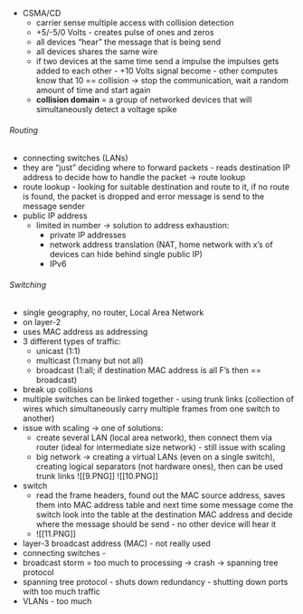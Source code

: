 - CSMA/CD
	- carrier sense multiple access with collision detection
	- +5/-5/0 Volts - creates pulse of ones and zeros
	- all devices “hear” the message that is being send
	- all devices shares the same wire
	- if two devices at the same time send a impulse the impulses gets added to each other - +10 Volts signal become - other computes know that 10 == collision → stop the communication, wait a random amount of time and start again
	- **collision domain** = a group of networked devices that will simultaneously detect a voltage spike

###### Routing
- connecting switches (LANs)
- they are “just” deciding where to forward packets - reads destination IP address to decide how to handle the packet → route lookup
- route lookup - looking for suitable destination and route to it, if no route is found, the packet is dropped and error message is send to the message sender
- public IP address
	- limited in number → solution to address exhaustion:
		- private IP addresses
		- network address translation (NAT, home network with x’s of devices can hide behind single public IP)
		- IPv6
		
###### Switching
- single geography, no router, Local Area Network
- on layer-2
- uses MAC address as addressing
- 3 different types of traffic:
	- unicast (1:1)
	- multicast (1:many but not all)
	- broadcast (1:all; if destination MAC address is all F’s then == broadcast)
- break up collisions
- multiple switches can be linked together - using trunk links (collection of wires which simultaneously carry multiple frames from one switch to another)
- issue with scaling → one of solutions:
	- create several LAN (local area network), then connect them via router (ideal for intermediate size network) - still issue with scaling
	- big network → creating a virtual LANs (even on a single switch), creating logical separators (not hardware ones), then can be used trunk links
![[9.PNG]]
![[10.PNG]]
- switch
	- read the frame headers, found out the MAC source address, saves them into MAC address table and next time some message come the switch look into the table at the destination MAC address and decide where the message should be send - no other device will hear it
	- ![[11.PNG]]
- layer-3 broadcast address (MAC) - not really used
- connecting switches - 
- broadcast storm = too much to processing → crash → spanning tree protocol
- spanning tree protocol - shuts down redundancy - shutting down ports with too much traffic
- VLANs - too much 
